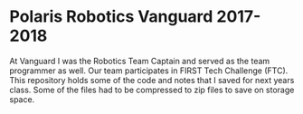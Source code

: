 # Polaris Robotics Vanguard 2017-2018
At Vanguard I was the Robotics Team Captain and served as the team programmer as well. Our team participates in FIRST Tech Challenge (FTC). This repository holds some of the code and notes that I saved for next years class. Some of the files had to be compressed to zip files to save on storage space.
